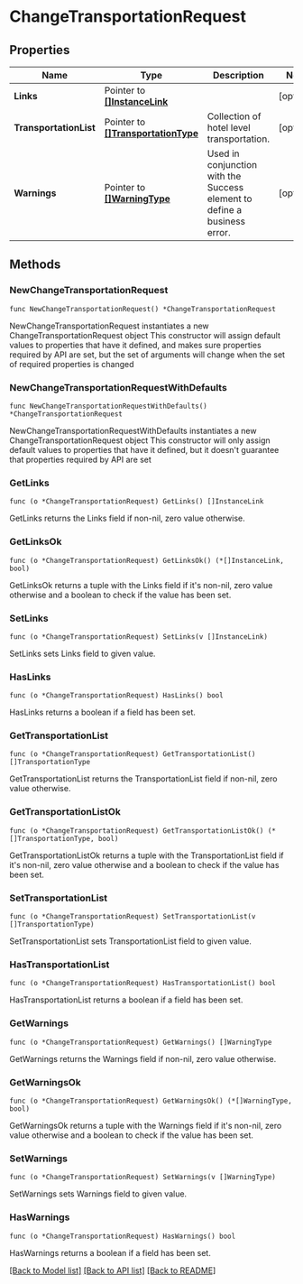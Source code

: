 # ChangeTransportationRequest

## Properties

Name | Type | Description | Notes
------------ | ------------- | ------------- | -------------
**Links** | Pointer to [**[]InstanceLink**](InstanceLink.md) |  | [optional] 
**TransportationList** | Pointer to [**[]TransportationType**](TransportationType.md) | Collection of hotel level transportation. | [optional] 
**Warnings** | Pointer to [**[]WarningType**](WarningType.md) | Used in conjunction with the Success element to define a business error. | [optional] 

## Methods

### NewChangeTransportationRequest

`func NewChangeTransportationRequest() *ChangeTransportationRequest`

NewChangeTransportationRequest instantiates a new ChangeTransportationRequest object
This constructor will assign default values to properties that have it defined,
and makes sure properties required by API are set, but the set of arguments
will change when the set of required properties is changed

### NewChangeTransportationRequestWithDefaults

`func NewChangeTransportationRequestWithDefaults() *ChangeTransportationRequest`

NewChangeTransportationRequestWithDefaults instantiates a new ChangeTransportationRequest object
This constructor will only assign default values to properties that have it defined,
but it doesn't guarantee that properties required by API are set

### GetLinks

`func (o *ChangeTransportationRequest) GetLinks() []InstanceLink`

GetLinks returns the Links field if non-nil, zero value otherwise.

### GetLinksOk

`func (o *ChangeTransportationRequest) GetLinksOk() (*[]InstanceLink, bool)`

GetLinksOk returns a tuple with the Links field if it's non-nil, zero value otherwise
and a boolean to check if the value has been set.

### SetLinks

`func (o *ChangeTransportationRequest) SetLinks(v []InstanceLink)`

SetLinks sets Links field to given value.

### HasLinks

`func (o *ChangeTransportationRequest) HasLinks() bool`

HasLinks returns a boolean if a field has been set.

### GetTransportationList

`func (o *ChangeTransportationRequest) GetTransportationList() []TransportationType`

GetTransportationList returns the TransportationList field if non-nil, zero value otherwise.

### GetTransportationListOk

`func (o *ChangeTransportationRequest) GetTransportationListOk() (*[]TransportationType, bool)`

GetTransportationListOk returns a tuple with the TransportationList field if it's non-nil, zero value otherwise
and a boolean to check if the value has been set.

### SetTransportationList

`func (o *ChangeTransportationRequest) SetTransportationList(v []TransportationType)`

SetTransportationList sets TransportationList field to given value.

### HasTransportationList

`func (o *ChangeTransportationRequest) HasTransportationList() bool`

HasTransportationList returns a boolean if a field has been set.

### GetWarnings

`func (o *ChangeTransportationRequest) GetWarnings() []WarningType`

GetWarnings returns the Warnings field if non-nil, zero value otherwise.

### GetWarningsOk

`func (o *ChangeTransportationRequest) GetWarningsOk() (*[]WarningType, bool)`

GetWarningsOk returns a tuple with the Warnings field if it's non-nil, zero value otherwise
and a boolean to check if the value has been set.

### SetWarnings

`func (o *ChangeTransportationRequest) SetWarnings(v []WarningType)`

SetWarnings sets Warnings field to given value.

### HasWarnings

`func (o *ChangeTransportationRequest) HasWarnings() bool`

HasWarnings returns a boolean if a field has been set.


[[Back to Model list]](../README.md#documentation-for-models) [[Back to API list]](../README.md#documentation-for-api-endpoints) [[Back to README]](../README.md)


